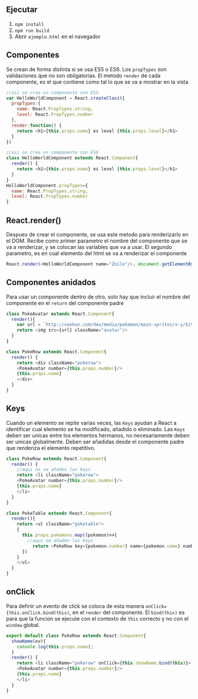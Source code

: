 ## Ejecutar
1. `npm install`
2. `npm run build`
3. Abrir `ejemplo.html` en el navegador

## Componentes
Se crean de forma distinta si se usa ES5 o ES6. Los `propTypes` son validaciones que no son obligatorias. El metodo `render` de cada componente, es el que contiene como tal lo que se va a mostrar en la vista
```js
//asi se crea un componente con ES5
var HelloWorldComponent = React.createClass({
  propTypes:{
    name: React.PropTypes.string,
    level: React.PropTypes.number
  },
  render:function() {
    return <h1>{this.props.name} es level {this.props.level}</h1>
  }
})
```

```js
//asi se crea un componente con ES6
class HelloWorldComponent extends React.Component{
  render() {
    return <h1>{this.props.name} es level {this.props.level}</h1>
  }
}
HelloWorldComponent.propTypes={
  name: React.PropTypes.string,
  level: React.PropTypes.number
}
```
## React.render()

Despues de crear el componente, se usa este metodo para renderizarlo en el DOM. Recibe como primer parametro el nombre del componente que se va a renderizar, y se colocan
las variables que va a usar. El segundo parametro, es en cual elemento del html se va a renderizar el
componente
```js
React.render(<HelloWorldComponent name="Zoilo"/>, document.getElementById('container'))
```

## Componentes anidados
Para usar un componente dentro de otro, solo hay que incluir el nombre del componente en el `return` del componente padre
```js
class PokeAvatar extends React.Component{
  render(){
    var url = `http://veekun.com/dex/media/pokemon/main-sprites/x-y/${this.props.number}.png`
    return <img src={url} className="avatar"/>
  }
}

class PokeRow extends React.Component{
  render() {
    return <div className="pokerow">
    <PokeAvatar number={this.props.number}/>
    {this.props.name}
    </div>
  }
}
```

## Keys
Cuando un elemento se repite varias veces, las `Keys` ayudan a React a identificar cual elemento se ha modificado, añadido o eliminado. Las `Keys` deben ser unicas entre los elementos hermanos, no necesariamente deben ser unicas globalmente. Deben ser añadidas desde el componente padre que renderiza el elemento repetitivo.
```js
class PokeRow extends React.Component{
  render() {
    //aqui no se añaden las keys
    return <li className="pokerow">
    <PokeAvatar number={this.props.number}/>
    {this.props.name}
    </li>
  }
}

class PokeTable extends React.Component{
  render(){
    return <ul className="poketable">
    {
      this.props.pokemons.map((pokemon)=>{
        //aqui se añaden las keys
          return <PokeRow key={pokemon.number} name={pokemon.name} number={pokemon.number}/>
      })
    }
    </ul>
  }
}
```

## onClick
Para definir un evento de click se coloca de esta manera `onClick={this.onClick.bind(this)`, en el `render` del componente. El `bind(this)` es para que la funcion se ejecute con el contexto de `this` correcto y no con el `window` global. 
```js
export default class PokeRow extends React.Component{
  showName(ev){
    console.log(this.props.name);
  }
  render() {
    return <li className="pokerow" onClick={this.showName.bind(this)}>
    <PokeAvatar number={this.props.number}/>
    {this.props.name}
    </li>
  }
}
```